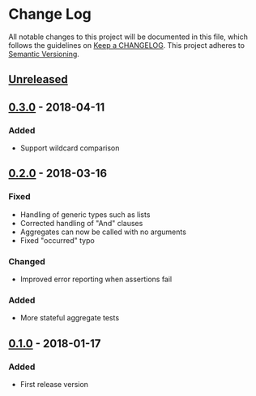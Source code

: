 # Change Log
All notable changes to this project will be documented in this file, which follows the guidelines
on [Keep a CHANGELOG](http://keepachangelog.com/). This project adheres to
[Semantic Versioning](http://semver.org/).

## [Unreleased]

## [0.3.0] - 2018-04-11
### Added
- Support wildcard comparison

## [0.2.0] - 2018-03-16

### Fixed
- Handling of generic types such as lists
- Corrected handling of "And" clauses
- Aggregates can now be called with no arguments
- Fixed "occurred" typo

### Changed
- Improved error reporting when assertions fail

### Added
- More stateful aggregate tests

## [0.1.0] - 2018-01-17

### Added
- First release version

[Unreleased]: https://github.com/CJSCommonPlatform/domain-test-dsl/compare/release-0.3.0...HEAD
[0.3.0]: https://github.com/CJSCommonPlatform/domain-test-dsl/compare/release-0.2.0...release-0.3.0
[0.2.0]: https://github.com/CJSCommonPlatform/domain-test-dsl/compare/release-0.1.0...release-0.2.0
[0.1.0]: https://github.com/CJSCommonPlatform/domain-test-dsl/commits/release-0.1.0
